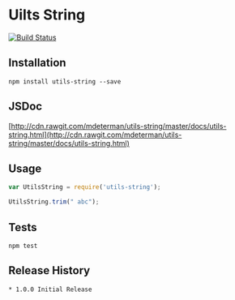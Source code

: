 Uilts String
============

[![Build Status](https://travis-ci.org/mdeterman/utils-string.svg?branch=master)](https://travis-ci.org/mdeterman/utils-string)
## Installation

    npm install utils-string --save

## JSDoc

[http://cdn.rawgit.com/mdeterman/utils-string/master/docs/utils-string.html](http://cdn.rawgit.com/mdeterman/utils-string/master/docs/utils-string.html)

## Usage

```js
var UtilsString = require('utils-string');

UtilsString.trim(" abc");
```

## Tests

    npm test

## Release History

    * 1.0.0 Initial Release

